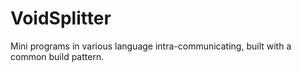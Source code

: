# VoidSplitter
Mini programs in various language intra-communicating, built with a common build pattern.
